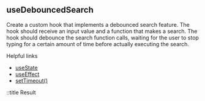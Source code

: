 ## useDebouncedSearch

Create a custom hook that implements a debounced search feature. The hook should receive an input value and a function that makes a search. The hook should debounce the search function calls, waiting for the user to stop typing for a certain amount of time before actually executing the search.

Helpful links

- [useState](https://beta.reactjs.org/reference/react/useState)
- [useEffect](https://beta.reactjs.org/reference/react/useEffect)
- [setTimeout()](https://developer.mozilla.org/en-US/docs/Web/API/setTimeout)

::title Result
